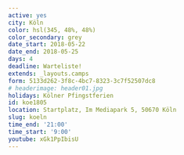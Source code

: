 ```yaml
---
active: yes
city: Köln
color: hsl(345, 48%, 48%)
color_secondary: grey
date_start: 2018-05-22
date_end: 2018-05-25
days: 4
deadline: Warteliste!
extends: _layouts.camps
form: 5133d262-3f8c-4bc7-8323-3c7f52507dc8
# headerimage: header01.jpg
holidays: Kölner Pfingstferien
id: koe1805
location: Startplatz, Im Mediapark 5, 50670 Köln
slug: koeln
time_end: '21:00'
time_start: '9:00'
youtube: xGk1PpIbisU
---
```

